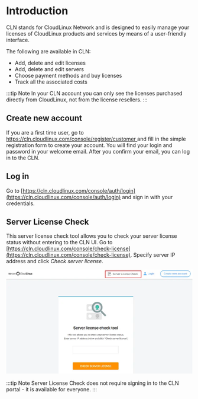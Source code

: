 # Introduction


CLN stands for CloudLinux Network and is designed to easily manage your licenses of CloudLinux products and services by means of a user-friendly interface.

The following are available in CLN:

* Add, delete and edit licenses
* Add, delete and edit servers
* Choose payment methods and buy licenses
* Track all the associated costs

:::tip Note
In your CLN account you can only see the licenses purchased directly from CloudLinux, not from the license resellers.
:::


## Create new account


If you are a first time user, go to [https://cln.cloudlinux.com/console/register/customer ](https://cln.cloudlinux.com/console/register/customer%20) and fill in the simple registration form to create your account. You will find your login and password in your welcome email. After you confirm your email, you can log in to the CLN.

## Log in


Go to [https://cln.cloudlinux.com/console/auth/login](https://cln.cloudlinux.com/console/auth/login) and sign in with your credentials.

## Server License Check


This server license check tool allows you to check your server license status without entering to the CLN UI.
Go to [https://cln.cloudlinux.com/console/check-license](https://cln.cloudlinux.com/console/check-license). Specify server IP address and click _Check server license_.

![](/images/cln/introduction/serverlicensecheck_zoom70.webp)

:::tip Note
Server License Check does not require signing in to the CLN portal - it is available for everyone.
:::